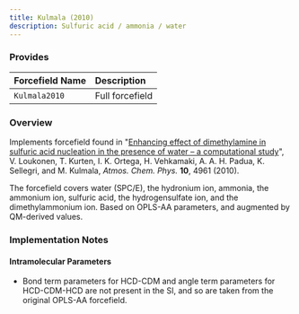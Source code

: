 ```yaml
---
title: Kulmala (2010)
description: Sulfuric acid / ammonia / water
---
```


### Provides

|Forcefield Name|Description|
|:--------------|:----------|
|`Kulmala2010`|Full forcefield|

### Overview

Implements forcefield found in "[Enhancing effect of dimethylamine in sulfuric acid nucleation in the presence of water – a computational study](https://dx.doi.org/10.5194/acp-10-4961-2010)", V. Loukonen, T. Kurten, I. K. Ortega, H. Vehkamaki, A. A. H. Padua, K. Sellegri, and M. Kulmala, _Atmos. Chem. Phys._ **10**, 4961 (2010).

The forcefield covers water (SPC/E), the hydronium ion, ammonia, the ammonium ion, sulfuric acid, the hydrogensulfate ion, and the dimethylammonium ion. Based on OPLS-AA parameters, and augmented by QM-derived values.

### Implementation Notes

#### Intramolecular Parameters

- Bond term parameters for HCD-CDM and angle term parameters for HCD-CDM-HCD are not present in the SI, and so are taken from the original OPLS-AA forcefield.
